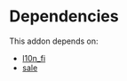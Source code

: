# Dependencies

This addon depends on:

- [l10n_fi](https://github.com/bringout/oca-ocb-l10n_europe/tree/964a514424b6de5fcee3786172bf6f4a94fe965a/odoo-bringout-oca-ocb-l10n_fi)
- [sale](https://github.com/bringout/oca-ocb-sale/tree/de00eb97dbc73b96112477e8671cd8ab774267d5/odoo-bringout-oca-ocb-sale)
